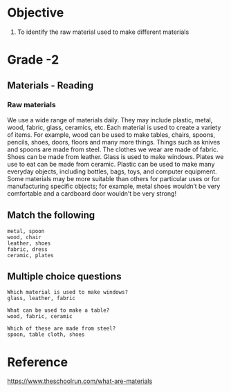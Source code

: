 # Objective
1. To identify the raw material used to make different materials

# Grade -2 
## Materials - Reading
### Raw materials
We use a wide range of materials daily. They may include plastic, metal, wood, fabric, glass, ceramics, etc. Each material is used to create a variety of items. For example, wood can be used to make tables, chairs, spoons, pencils, shoes, doors, floors and many more things.
Things such as knives and spoons are made from steel. The clothes we wear are made of fabric. Shoes can be made from leather. Glass is used to make windows. Plates we use to eat can be made from ceramic. Plastic can be used to make many everyday objects, including bottles, bags, toys, and computer equipment.
Some materials may be more suitable than others for particular uses or for manufacturing specific objects; for example, metal shoes wouldn’t be very comfortable and a cardboard door wouldn’t be very strong!

## Match the following
```
metal, spoon
wood, chair
leather, shoes
fabric, dress
ceramic, plates
```
## Multiple choice questions
```
Which material is used to make windows?
glass, leather, fabric

What can be used to make a table?
wood, fabric, ceramic

Which of these are made from steel?
spoon, table cloth, shoes
```
# Reference 
https://www.theschoolrun.com/what-are-materials
